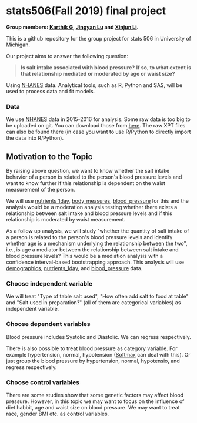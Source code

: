 # stats506(Fall 2019) final project

**Group members: [Karthik G](mailto:gkarthik@umich.edu), [Jingyan Lu](mailto:andrealu@umich.edu)
and [Xinjun Li](mailto:lixinjun@umich.edu).**

This is a github repository for the group project for stats 506 in University of Michigan.

Our project aims to answer the following question:

>**Is salt intake associated with blood pressure?**
**If so, to what extent is that relationship mediated or moderated by age or waist size?**

Using [NHANES](https://wwwn.cdc.gov/nchs/nhanes/continuousnhanes/default.aspx) data.
Analytical tools, such as R, Python and SAS, will be used to process data and fit models.

### Data

We use [NHANES](https://wwwn.cdc.gov/nchs/nhanes/continuousnhanes/default.aspx) data in 2015-2016 for analysis.
Some raw data is too big to be uploaded on git. You can download those from [here](https://umich.app.box.com/folder/93901427237). The raw XPT files can also be found there (in case you want to use R/Python to directly import the data into R/Python).


## Motivation to the Topic

By raising above question, we want to know whether the salt intake behavior of a person is related to the person's blood pressure levels and want to know further if this relationship is dependent on the waist measurement of the person.

 We will use [nutrients_1day], [body_measures], [blood_pressure] for this and the analysis would be a moderation analysis testing whether there exists a relationship between salt intake and blood pressure levels and if this relationship is moderated by waist measurement.

As a follow up analysis, we will study "whether the quantity of salt intake of a person is related to the person's blood pressure levels and identify whether age is a mechanism underlying the relationship between the two", i.e., is age a mediator between the relationship between salt intake and blood pressure levels? This would be a  mediation analysis with a confidence interval-based bootstrapping approach. This analysis will use [demographics], [nutrients_1day], and [blood_pressure] data.

[nutrients_1day]:https://github.com/multisensorylb/stats506/blob/master/RawData/Dietary_nutrients_firstday_2015_16.xlsx
[body_measures]:https://github.com/multisensorylb/stats506/blob/master/RawData/Body_measures_2015_16.xlsx
[blood_pressure]:https://github.com/multisensorylb/stats506/blob/master/RawData/Blood_Pressure_2015_16.xlsx
[demographics]:https://github.com/multisensorylb/stats506/blob/master/RawData/demographics_15_16.xlsx


### Choose independent variable

We will treat "Type of table salt used", "How often add salt to food at table"
and "Salt used in preparation?" (all of them are categorical variables) as independent variable.

<!--
Note: we need to drop missing values and '9' or '99' which represent "don't know"
-->


### Choose dependent variables

Blood pressure includes Systolic and Diastolic. We can regress respectively.

There is also possible to treat blood pressure as category variable.
For example hypertension, normal, hypotension ([Softmax](http://deeplearning.stanford.edu/tutorial/supervised/SoftmaxRegression/) can deal with this).
Or just group the blood pressure by hypertension, normal, hypotensio, and regress respectively.

### Choose control variables

There are some studies show that some genetic factors may affect blood pressure.
However, in this topic we may want to focus on the influence of diet habbit, age and waist size on blood pressure.
We may want to treat race, gender BMI etc. as control variables.

<!-- below is commented.
For now we have decided to choose one amongst the following models for the final project:

1. Moderation and mediation
2. Robust regression
3. lasso
4. PCA, regression and model selection
5. Linear, ridge and lasso and compare models
6. bootstrap for linear regression
7. linear regression followed by marginal effects
-->
